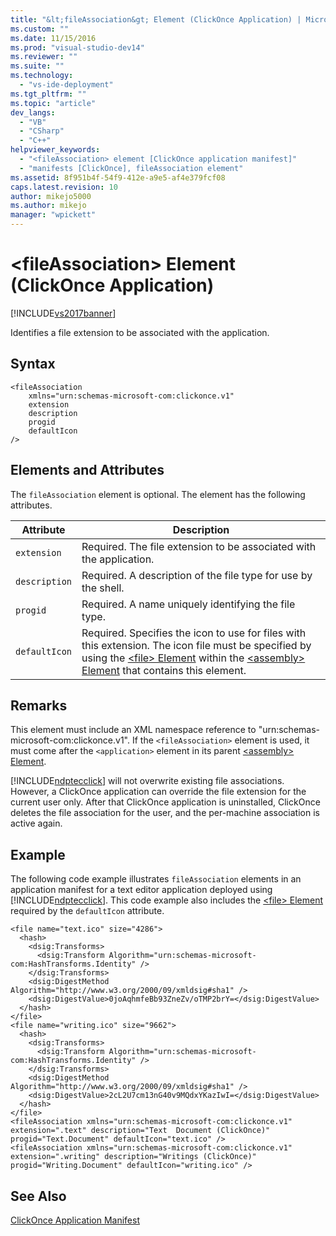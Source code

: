 ```yaml
---
title: "&lt;fileAssociation&gt; Element (ClickOnce Application) | Microsoft Docs"
ms.custom: ""
ms.date: 11/15/2016
ms.prod: "visual-studio-dev14"
ms.reviewer: ""
ms.suite: ""
ms.technology: 
  - "vs-ide-deployment"
ms.tgt_pltfrm: ""
ms.topic: "article"
dev_langs: 
  - "VB"
  - "CSharp"
  - "C++"
helpviewer_keywords: 
  - "<fileAssociation> element [ClickOnce application manifest]"
  - "manifests [ClickOnce], fileAssociation element"
ms.assetid: 8f951b4f-54f9-412e-a9e5-af4e379fcf08
caps.latest.revision: 10
author: mikejo5000
ms.author: mikejo
manager: "wpickett"
---
```

# &lt;fileAssociation&gt; Element (ClickOnce Application)
[!INCLUDE[vs2017banner](../includes/vs2017banner.md)]

Identifies a file extension to be associated with the application.  
  
## Syntax  
  
```  
<fileAssociation  
    xmlns="urn:schemas-microsoft-com:clickonce.v1"  
    extension  
    description  
    progid  
    defaultIcon  
/>  
```  
  
## Elements and Attributes  
 The `fileAssociation` element is optional. The element has the following attributes.  
  
|Attribute|Description|  
|---------------|-----------------|  
|`extension`|Required. The file extension to be associated with the application.|  
|`description`|Required. A description of the file type for use by the shell.|  
|`progid`|Required. A name uniquely identifying the file type.|  
|`defaultIcon`|Required. Specifies the icon to use for files with this extension. The icon file must be specified by using the [\<file> Element](../deployment/file-element-clickonce-application.md) within the [\<assembly> Element](../deployment/assembly-element-clickonce-application.md) that contains this element.|  
  
## Remarks  
 This element must include an XML namespace reference to "urn:schemas-microsoft-com:clickonce.v1". If the `<fileAssociation>` element is used, it must come after the `<application>` element in its parent [\<assembly> Element](../deployment/assembly-element-clickonce-application.md).  
  
 [!INCLUDE[ndptecclick](../includes/ndptecclick-md.md)] will not overwrite existing file associations. However, a ClickOnce application can override the file extension for the current user only. After that ClickOnce application is uninstalled, ClickOnce deletes the file association for the user, and the per-machine association is active again.  
  
## Example  
 The following code example illustrates `fileAssociation` elements in an application manifest for a text editor application deployed using [!INCLUDE[ndptecclick](../includes/ndptecclick-md.md)]. This code example also includes the [\<file> Element](../deployment/file-element-clickonce-application.md) required by the `defaultIcon` attribute.  
  
```  
<file name="text.ico" size="4286">  
  <hash>  
    <dsig:Transforms>  
      <dsig:Transform Algorithm="urn:schemas-microsoft-com:HashTransforms.Identity" />  
    </dsig:Transforms>  
    <dsig:DigestMethod Algorithm="http://www.w3.org/2000/09/xmldsig#sha1" />  
    <dsig:DigestValue>0joAqhmfeBb93ZneZv/oTMP2brY=</dsig:DigestValue>  
  </hash>  
</file>  
<file name="writing.ico" size="9662">  
  <hash>  
    <dsig:Transforms>  
      <dsig:Transform Algorithm="urn:schemas-microsoft-com:HashTransforms.Identity" />  
    </dsig:Transforms>  
    <dsig:DigestMethod Algorithm="http://www.w3.org/2000/09/xmldsig#sha1" />  
    <dsig:DigestValue>2cL2U7cm13nG40v9MQdxYKazIwI=</dsig:DigestValue>  
  </hash>  
</file>  
<fileAssociation xmlns="urn:schemas-microsoft-com:clickonce.v1" extension=".text" description="Text  Document (ClickOnce)" progid="Text.Document" defaultIcon="text.ico" />  
<fileAssociation xmlns="urn:schemas-microsoft-com:clickonce.v1" extension=".writing" description="Writings (ClickOnce)" progid="Writing.Document" defaultIcon="writing.ico" />  
```  
  
## See Also  
 [ClickOnce Application Manifest](../deployment/clickonce-application-manifest.md)



